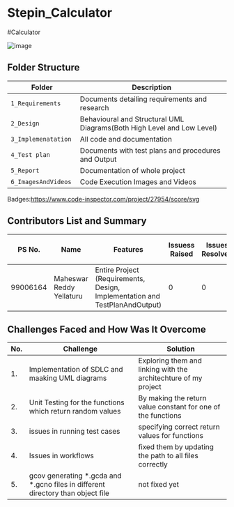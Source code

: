 # Stepin_Calculator

#Calculator

![image](https://user-images.githubusercontent.com/80445066/114986109-6e485480-9e48-11eb-90dd-4c4a749af98b.png)


## Folder Structure
Folder                   | Description
-------------------------| -----------------------------------------
`1_Requirements`         | Documents detailing requirements and research
`2_Design      `         | Behavioural and Structural UML Diagrams(Both High Level and Low Level)
`3_Implemenatation `     | All code and documentation
`4_Test plan     `       | Documents with test plans and procedures and Output
`5_Report`               | Documentation of whole project
`6_ImagesAndVideos`      | Code Execution Images and Videos

  Badges:https://www.code-inspector.com/project/27954/score/svg

## Contributors List and Summary

PS No. |  Name               |    Features    | Issuess Raised |Issues Resolved|No Test Cases|Test Case Pass
-------|---------------------|----------------|----------------|---------------|-------------|--------------
99006164 | Maheswar Reddy Yellaturu  | Entire Project (Requirements, Design, Implementation and TestPlanAndOutput)  | 0        |0  |20 Overall Test cases  | All Passed     



## Challenges Faced and How Was It Overcome
| No. | Challenge | Solution
|-----|-----------|--------
|1. | Implementation of SDLC and maaking UML diagrams | Exploring them and linking with the architechture of my project 
|2. | Unit Testing for the functions which return random values | By making the return value constant for one of the functions |
|3. | issues in running test cases | specifying correct return values for functions
|4. | Issues in workflows | fixed them by updating the path to all files correctly
|5. |gcov generating *.gcda and *.gcno files in different directory than object file| not fixed yet| 




